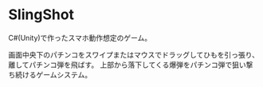 # SlingShot
C#(Unity)で作ったスマホ動作想定のゲーム。

画面中央下のパチンコをスワイプまたはマウスでドラッグしてひもを引っ張り、離してパチンコ弾を飛ばす。
上部から落下してくる爆弾をパチンコ弾で狙い撃ち続けるゲームシステム。
